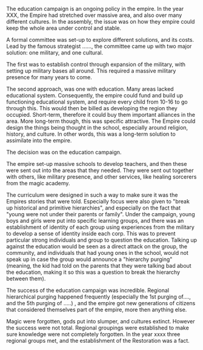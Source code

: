 The education campaign is an ongoing policy in the empire. In the year XXX, the Empire had stretched over massive area, and also over many different cultures. In the assembly, the issue was on how they empire could keep the whole area under control and stable. 

A formal committee was set-up to explore different solutions, and its costs. Lead by the famous strategist ......, the committee came up with two major solution: one military, and one cultural. 

The first was to establish control through expansion of the military, with setting up military bases all around. This required a massive military presence for many years to come. 

The second approach, was one with education. Many areas lacked educational system. Consequently, the empire could fund and build up functioning educational system, and require every child from 10-16 to go through this. This would then be billed as developing the region they occupied. Short-term, therefore it could buy them important alliances in the area. More long-term though, this was specific attractive. The Empire could design the things being thought in the school, especially around religion, history, and culture. In other words, this was a long-term solution to assimilate into the empire. 

The decision was on the education campaign. 

The empire set-up massive schools to develop teachers, and then these were sent out into the areas that they needed. They were sent out together with others, like military presence, and other services, like healing sorcerers from the magic academy. 

The curriculum were designed in such a way to make sure it was the Empires stories that were told. Especially focus were also given to "break up historical and primitive hierarchies", and especially on the fact that "young were not under their parents or family". Under the campaign, young boys and girls were put into specific learning groups, and there was an establishment of identity of each group using experiences from the military to develop a sense of identity inside each corp. This was to prevent particular strong individuals and group to question the education. Talking up against the education would be seen as a direct attack on the group, the community, and individuals that had young ones in the school, would not speak up in case the group would announce a "hierarchy purging" (meaning, the kid had told on the parents that they were talking bad about the education, making it so this was a question to break the hierarchy between them). 

The success of the education campaign was incredible. Regional hierarchical purging happened frequently (especially the 1st purging of...., and the 5th purging of .....) , and the empire got new generations of citizens that considered themselves part of the empire, more then anything else. 

Magic were forgotten, gods put into slumper, and cultures extinct. However the success were not total. Regional groupings were established to make sure knowledge were not completely forgotten. In the year xxxx three regional groups met, and the establishment of the Restoration was a fact. 



